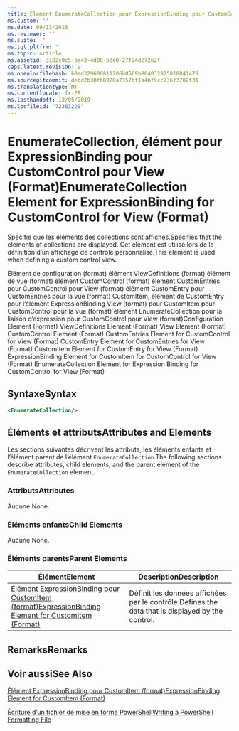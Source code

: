 ```yaml
---
title: Élément EnumerateCollection pour ExpressionBinding pour CustomControl pour View (format) | Microsoft Docs
ms.custom: ''
ms.date: 09/13/2016
ms.reviewer: ''
ms.suite: ''
ms.tgt_pltfrm: ''
ms.topic: article
ms.assetid: 3182c0c5-ba43-4d00-b3e0-27f24d272b2f
caps.latest.revision: 9
ms.openlocfilehash: b0ed329600811206b8569b864032825818841479
ms.sourcegitcommit: debd2b38fb8070a7357bf1a4bf9cc736f3702f31
ms.translationtype: MT
ms.contentlocale: fr-FR
ms.lasthandoff: 12/05/2019
ms.locfileid: "72363228"
---
```

# <a name="enumeratecollection-element-for-expressionbinding-for-customcontrol-for-view-format"></a><span data-ttu-id="38f85-102">EnumerateCollection, élément pour ExpressionBinding pour CustomControl pour View (Format)</span><span class="sxs-lookup"><span data-stu-id="38f85-102">EnumerateCollection Element for ExpressionBinding for CustomControl for View (Format)</span></span>

<span data-ttu-id="38f85-103">Spécifie que les éléments des collections sont affichés.</span><span class="sxs-lookup"><span data-stu-id="38f85-103">Specifies that the elements of collections are displayed.</span></span> <span data-ttu-id="38f85-104">Cet élément est utilisé lors de la définition d’un affichage de contrôle personnalisé.</span><span class="sxs-lookup"><span data-stu-id="38f85-104">This element is used when defining a custom control view.</span></span>

<span data-ttu-id="38f85-105">Élément de configuration (format) élément ViewDefinitions (format) élément de vue (format) élément CustomControl (format) élément CustomEntries pour CustomControl pour View (format) élément CustomEntry pour CustomEntries pour la vue (format) CustomItem, élément de CustomEntry pour l’élément ExpressionBinding View (format) pour CustomItem pour CustomControl pour la vue (format) élément EnumerateCollection pour la liaison d’expression pour CustomControl pour View (format)</span><span class="sxs-lookup"><span data-stu-id="38f85-105">Configuration Element (Format) ViewDefinitions Element (Format) View Element (Format) CustomControl Element (Format) CustomEntries Element for CustomControl for View (Format) CustomEntry Element for CustomEntries for View (Format) CustomItem Element for CustomEntry for View (Format) ExpressionBinding Element for CustomItem for CustomControl for View (Format) EnumerateCollection Element for Expression Binding for CustomControl for View (Format)</span></span>

## <a name="syntax"></a><span data-ttu-id="38f85-106">Syntaxe</span><span class="sxs-lookup"><span data-stu-id="38f85-106">Syntax</span></span>

```xml
<EnumerateCollection/>
```

## <a name="attributes-and-elements"></a><span data-ttu-id="38f85-107">Éléments et attributs</span><span class="sxs-lookup"><span data-stu-id="38f85-107">Attributes and Elements</span></span>

<span data-ttu-id="38f85-108">Les sections suivantes décrivent les attributs, les éléments enfants et l’élément parent de l’élément `EnumerateCollection`.</span><span class="sxs-lookup"><span data-stu-id="38f85-108">The following sections describe attributes, child elements, and the parent element of the `EnumerateCollection` element.</span></span>

### <a name="attributes"></a><span data-ttu-id="38f85-109">Attributs</span><span class="sxs-lookup"><span data-stu-id="38f85-109">Attributes</span></span>

<span data-ttu-id="38f85-110">Aucune.</span><span class="sxs-lookup"><span data-stu-id="38f85-110">None.</span></span>

### <a name="child-elements"></a><span data-ttu-id="38f85-111">Éléments enfants</span><span class="sxs-lookup"><span data-stu-id="38f85-111">Child Elements</span></span>

<span data-ttu-id="38f85-112">Aucune.</span><span class="sxs-lookup"><span data-stu-id="38f85-112">None.</span></span>

### <a name="parent-elements"></a><span data-ttu-id="38f85-113">Éléments parents</span><span class="sxs-lookup"><span data-stu-id="38f85-113">Parent Elements</span></span>

|<span data-ttu-id="38f85-114">Élément</span><span class="sxs-lookup"><span data-stu-id="38f85-114">Element</span></span>|<span data-ttu-id="38f85-115">Description</span><span class="sxs-lookup"><span data-stu-id="38f85-115">Description</span></span>|
|-------------|-----------------|
|[<span data-ttu-id="38f85-116">Élément ExpressionBinding pour CustomItem (format)</span><span class="sxs-lookup"><span data-stu-id="38f85-116">ExpressionBinding Element for CustomItem (Format)</span></span>](./expressionbinding-element-for-customitem-for-controls-for-configuration-format.md)|<span data-ttu-id="38f85-117">Définit les données affichées par le contrôle.</span><span class="sxs-lookup"><span data-stu-id="38f85-117">Defines the data that is displayed by the control.</span></span>|

## <a name="remarks"></a><span data-ttu-id="38f85-118">Remarks</span><span class="sxs-lookup"><span data-stu-id="38f85-118">Remarks</span></span>

## <a name="see-also"></a><span data-ttu-id="38f85-119">Voir aussi</span><span class="sxs-lookup"><span data-stu-id="38f85-119">See Also</span></span>

[<span data-ttu-id="38f85-120">Élément ExpressionBinding pour CustomItem (format)</span><span class="sxs-lookup"><span data-stu-id="38f85-120">ExpressionBinding Element for CustomItem (Format)</span></span>](./expressionbinding-element-for-customitem-for-controls-for-configuration-format.md)

[<span data-ttu-id="38f85-121">Écriture d’un fichier de mise en forme PowerShell</span><span class="sxs-lookup"><span data-stu-id="38f85-121">Writing a PowerShell Formatting File</span></span>](./writing-a-powershell-formatting-file.md)
